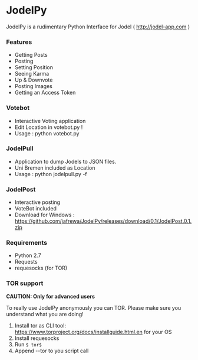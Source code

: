 # JodelPy

JodelPy is a rudimentary Python Interface for Jodel ( http://jodel-app.com )

### Features

  - Getting Posts
  - Posting
  - Setting Position
  - Seeing Karma
  - Up & Downvote
  - Posting Images
  - Getting an Access Token

### Votebot

  - Interactive Voting application
  - Edit Location in votebot.py !
  - Usage : python votebot.py

### JodelPull

  - Application to dump Jodels to JSON files.
  - Uni Bremen included as Location
  - Usage : python jodelpull.py -f <location-file> <output-file>

### JodelPost

  - Interactive posting
  - VoteBot included
  - Download for Windows : https://github.com/jafrewa/JodelPy/releases/download/0.1/JodelPost.0.1.zip

### Requirements

   - Python 2.7
   - Requests
   - requesocks (for TOR)

### TOR support
**CAUTION: Only for advanced users**

To really use JodelPy anonymously you can TOR. Please make sure you understand what you are doing!
1. Install tor as CLI tool: https://www.torproject.org/docs/installguide.html.en for your OS
2. Install requesocks
3. Run `$ tor$`
4. Append --tor to you script call
